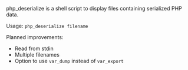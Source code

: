 php_deserialize is a shell script to display files containing serialized PHP data.

Usage: `php_deserialize filename`

Planned improvements:
  - Read from stdin
  - Multiple filenames
  - Option to use `var_dump` instead of `var_export`


